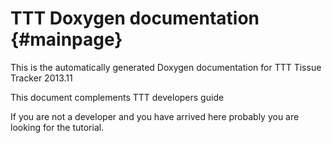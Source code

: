 TTT Doxygen documentation                         {#mainpage}
============

This is the automatically generated Doxygen documentation for TTT Tissue Tracker 2013.11

This document complements TTT developers guide

If you are not a developer and you have arrived here probably you are looking for the tutorial.
